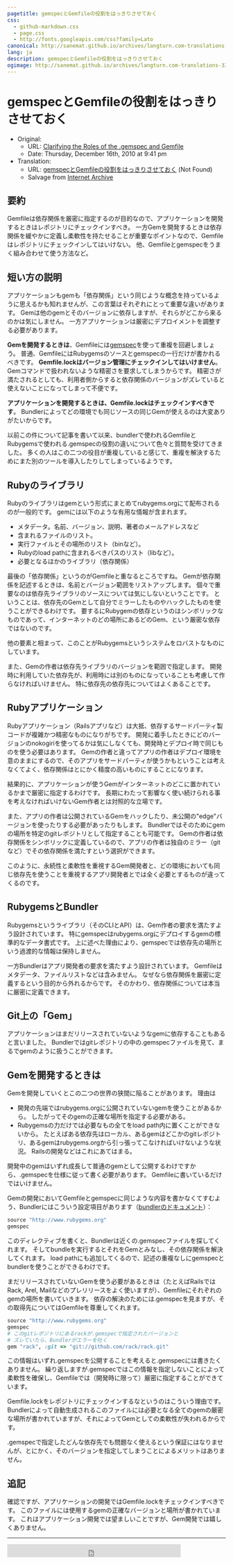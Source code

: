 ```yaml
---
pagetitle: gemspecとGemfileの役割をはっきりさせておく
css:
  - github-markdown.css
  - page.css
  - http://fonts.googleapis.com/css?family=Lato
canonical: http://sanemat.github.io/archives/langturn.com-translations-33/
lang: ja
description: gemspecとGemfileの役割をはっきりさせておく
ogimage: http://sanemat.github.io/archives/langturn.com-translations-33/NO_IMAGE_YET.png
---
```

<script type="text/javascript">
  window.analytics=window.analytics||[],window.analytics.methods=["identify","group","track","page","pageview","alias","ready","on","once","off","trackLink","trackForm","trackClick","trackSubmit"],window.analytics.factory=function(t){return function(){var a=Array.prototype.slice.call(arguments);return a.unshift(t),window.analytics.push(a),window.analytics}};for(var i=0;i<window.analytics.methods.length;i++){var key=window.analytics.methods[i];window.analytics[key]=window.analytics.factory(key)}window.analytics.load=function(t){if(!document.getElementById("analytics-js")){var a=document.createElement("script");a.type="text/javascript",a.id="analytics-js",a.async=!0,a.src=("https:"===document.location.protocol?"https://":"http://")+"cdn.segment.io/analytics.js/v1/"+t+"/analytics.min.js";var n=document.getElementsByTagName("script")[0];n.parentNode.insertBefore(a,n)}},window.analytics.SNIPPET_VERSION="2.0.9",
  window.analytics.load("FvpAD3BCTG");
  window.analytics.page();
</script>

# gemspecとGemfileの役割をはっきりさせておく

- Original:
    - URL: [Clarifying the Roles of the .gemspec and Gemfile](http://yehudakatz.com/2010/12/16/clarifying-the-roles-of-the-gemspec-and-gemfile/)
    - Date: Thursday, December 16th, 2010 at 9:41 pm
- Translation:
    - URL: [gemspecとGemfileの役割をはっきりさせておく](http://langturn.com/translations/33?locale=ja) (Not Found)
    - Salvage from [Internet Archive](https://web.archive.org/web/20130402161316/http://langturn.com/translations/33?locale=ja)

## 要約

Gemfileは依存関係を厳密に指定するのが目的なので、アプリケーションを開発するときはレポジトリにチェックインすべき。
一方Gemを開発するときは依存関係を緩やかに定義し柔軟性を持たせることが重要なポイントなので、Gemfileはレポジトリにチェックインしてはいけない。
他、Gemfileとgemspecをうまく組み合わせて使う方法など。

## 短い方の説明

アプリケーションもgemも「依存関係」という同じような概念を持っているように思えるかも知れませんが、この言葉はそれぞれにとって重要な違いがあります。
Gemは他のgemとそのバージョンに依存しますが、それらがどこから来るのかは気にしません。
一方アプリケーションは厳密にデプロイメントを調整する必要があります。

__Gemを開発するときは__、Gemfileには[gemspec](http://gembundler.com/rubygems.html)を使って重複を回避しましょう。
普通、GemfileにはRubygemsのソースとgemspecの一行だけが書かれるべきです。
__Gemfile.lockはバージョン管理にチェックインしてはいけません__。
Gemコマンドで扱われないような精密さを要求してしまうからです。
精密さが満たされるとしても、利用者側からすると依存関係のバージョンがズレていると使えないことになってしまって不便です。

__アプリケーションを開発するときは、Gemfile.lockはチェックインすべきです__。
Bundlerによってどの環境でも同じソースの同じGemが使えるのは大変ありがたいからです。

以前この件について記事を書いて以来、bundlerで使われるGemfileとRubygemsで使われる.gemspecの役割の違いについて色々と質問を受けてきました。
多くの人はこの二つの役目が重複していると感じて、重複を解決するためにまた別のツールを導入したりしてしまっているようです。

## Rubyのライブラリ

Rubyのライブラリはgemという形式にまとめてrubygems.orgにて配布されるのが一般的です。
gemには以下のような有用な情報が含まれます。

- メタデータ。名前、バージョン、説明、著者のメールアドレスなど
- 含まれるファイルのリスト。
- 実行ファイルとその場所のリスト（binなど）。
- Rubyのload pathに含まれるべきパスのリスト（libなど）。
- 必要となるほかのライブラリ（依存関係）

最後の「依存関係」というのがGemfileと重なるところですね。
Gemが依存関係を記述するときは、名前とバージョン範囲をリストアップします。
個々で重要なのは依存先ライブラリのソースについては気にしないということです。
ということは、依存先のGemとして自分でミラーしたものやハックしたものを使うことができるわけです。
要するにRubygemの依存というのはシンボリックなものであって、インターネットのどの場所にあるどのGem、という厳密な依存ではないのです。

他の要素と相まって、このことがRubygemsというシステムをロバストなものにしています。

また、Gemの作者は依存先ライブラリのバージョンを範囲で指定します。
開発時に利用していた依存先が、利用時には別のものになっていることも考慮して作らなければいけません。
特に依存先の依存先についてはよくあることです。

## Rubyアプリケーション

Rubyアプリケーション（Railsアプリなど）は大抵、依存するサードパーティ製コードが複雑かつ精密なものになりがちです。
開発に着手したときにどのバージョンのnokogiriを使ってるかは気にしなくても、開発時とデプロイ時で同じものを使う必要はあります。
Gemの作者と違ってアプリの作者はデプロイ環境を意のままにするので、そのアプリをサードパーティが使うかもということは考えなくてよく、依存関係はとにかく精度の高いものにすることになります。

結果的に、アプリケーションが使うGemがインターネットのどこに置かれているかまで厳密に指定するわけです。
長期にわたって影響なく使い続けられる事を考えなければいけないGem作者とは対照的な立場です。

また、アプリの作者は公開されているGemをハックしたり、未公開の"edge"バージョンを使ったりする必要があったりもします。
Bundlerではそのためにgemの場所を特定のgitレポジトリとして指定することも可能です。
Gemの作者は依存関係をシンボリックに定義しているので、アプリの作者は独自のミラー（gitなど）でその依存関係を満たすという選択ができます。

このように、永続性と柔軟性を重視するGem開発者と、どの環境においても同じ依存先を使うことを重視するアプリ開発者とでは全く必要とするものが違ってくるのです。

## RubygemsとBundler

Rubygemsというライブラリ（そのCLIとAPI）は、Gem作者の要求を満たすよう設計されています。
特にgemspecはrubygems.orgにデプロイするgemの標準的なデータ書式です。
上に述べた理由により、gemspecでは依存先の場所という過渡的な情報は保持しません。

一方Bundlerはアプリ開発者の要求を満たすよう設計されています。
Gemfileはメタデータ、ファイルリストなどは含みません。
なぜなら依存関係を厳密に定義するという目的から外れるからです。
そのかわり、依存関係については本当に厳密に定義できます。

## Git上の「Gem」

アプリケーションはまだリリースされていないようなgemに依存することもあると言いました。
Bundlerではgitレポジトリの中の.gemspecファイルを見て、まるでgemのように扱うことができます。

## Gemを開発するときは

Gemを開発していくとこの二つの世界の狭間に陥ることがあります。
理由は

- 開発の先端ではrubygems.orgに公開されていないgemを使うことがあるから。
  したがってそのgemの正確な場所を指定する必要がある。
- Rubygemsの力だけでは必要なもの全てをload path内に置くことができないから。
  たとえばある依存先はローカル、あるgemはどこかのgitレポジトリ、あるgemはrubygems.orgから引っ張ってこなければいけないような状況。
  Railsの開発などはこれにあてはまる。

開発中のgemはいずれ成長して普通のgemとして公開するわけですから、.gemspecを仕様に従って書く必要があります。
Gemfileに書いているだけではいけません。

Gemの開発においてGemfileとgemspecに同じような内容を書かなくてすむよう、Bundlerにはこういう設定項目があります（[bundlerのドキュメント](http://gembundler.com/rubygems.html)）：

```ruby
source "http://www.rubygems.org"
gemspec
```

このディレクティブを書くと、Bundlerは近くの.gemspecファイルを探してくれます。
そしてbundleを実行するとそれをGemとみなし、その依存関係を解決してくれます。
load pathにも追加してくるので、記述の重複なしにgemspecとbundlerを使うことができるわけです。

まだリリースされていないGemを使う必要があるときは（たとえばRailsではRack, Arel, Mailなどのプレリリースをよく使いますが）、Gemfileにそれぞれのgemの場所を書いていきます。
依存の解決のためには.gemspecを見ますが、その取得先についてはGemfileを尊重してくれます。

```ruby
source "http://www.rubygems.org"
gemspec
# このgitレポジトリにあるrackが.gemspecで指定されたバージョンと
# ズレていたら、Bundlerがエラーを吐く
gem "rack", :git => "git://github.com/rack/rack.git"
```

この情報はいずれ.gemspecを公開することを考えると.gemspecには書きたくありません。
繰り返しますが.gemspecではこの情報を指定しないことによって柔軟性を確保し、Gemfileでは（開発時に限って）厳密に指定することができています。

Gemfile.lockをレポジトリにチェックインするなというのはこういう理由です。
Bundlerによって自動生成されるこのファイルには必要となる全てのgemの厳密な場所が書かれていますが、それによってGemとしての柔軟性が失われるからです。

.gemspecで指定したどんな依存先でも問題なく使えるという保証にはなりませんが、とにかく、そのバージョンを指定してしまうことによるメリットはありません。

## 追記

確認ですが、アプリケーションの開発ではGemfile.lockをチェックインすべきです。
このファイルには使用するgemの正確なバージョンと場所が書かれています。
これはアプリケーション開発では望ましいことですが、Gem開発では嬉しくありません。

----

<iframe src="http://expando.github.io/add/?u=http%3A%2F%2Fsanemat.github.io%2Farchives%2Flangturn.com-translations-33%2F&t=gemspec%E3%81%A8Gemfile%E3%81%AE%E5%BD%B9%E5%89%B2%E3%82%92%E3%81%AF%E3%81%A3%E3%81%8D%E3%82%8A%E3%81%95%E3%81%9B%E3%81%A6%E3%81%8A%E3%81%8F" frameborder=0 frametransparency=1 scrolling=no height=30 width=400>
</iframe>
